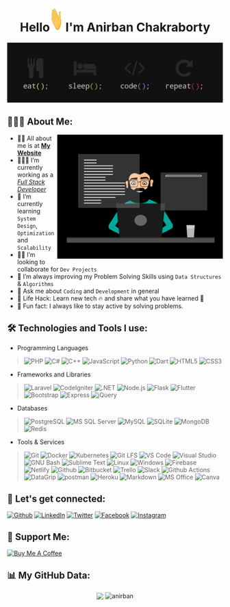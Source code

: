 <h1 align="center">Hello<img src="https://raw.githubusercontent.com/ABSphreak/ABSphreak/master/gifs/Hi.gif" width="30px" height="60px"> I'm Anirban Chakraborty</h1>

<div align="center">
  <img src ="./banner.jpg" />
</div>


## 👨🏻‍💻 About Me:

<img  src="./thoughtworks-gif_dribbble.gif" height="290px" align="right" />

- 🙋‍♂️ All about me is at **[My Website](https://anirban94chakraborty.github.io/)**
- 👨🏼‍💻 I’m currently working as a <u>_Full Stack Developer_</u>
- 🌱 I’m currently learning `System Design`, `Optimization` and `Scalability`
- 🤝🏼 I’m looking to collaborate for `Dev Projects`
- 🧮 I’m always improving my Problem Solving Skills using `Data Structures` & `Algorithms` 
- 💬 Ask me about `Coding` and `Development` in general
- 🔮 Life Hack: Learn new tech :fire: and share what you have learned :tada:
- 🤠 Fun fact: I always like to stay active by solving problems.

## 🛠️ Technologies and Tools I use:

* Programming Languages

> <img alt="PHP" src="https://img.shields.io/badge/PHP-777BB4.svg?&style=flat-square&logo=php&logoColor=white" height="27px" /> <img alt="C#" src="https://img.shields.io/badge/CSharp-239120.svg?&style=flat-square&logo=csharp&logoColor=white" height="27px" /> <img alt="C++" src="https://img.shields.io/badge/C++-00599C.svg?&style=flat-square&logo=cplusplus&logoColor=white" height="27px" /> <img alt="JavaScript" src="https://img.shields.io/badge/JavaScript-F7DF1E.svg?&style=flat-square&logo=javascript&logoColor=black" height="27px" /> <img alt="Python" src="https://img.shields.io/badge/Python-3776AB.svg?&style=flat-square&logo=python&logoColor=white" height="27px" /> <img alt="Dart" src="https://img.shields.io/badge/Dart-0175C2.svg?&style=flat-square&logo=dart&logoColor=white" height="27px" /> <img alt="HTML5" src="https://img.shields.io/badge/HTML5-E34F26.svg?&style=flat-square&logo=html5&logoColor=white" height="27px" /> <img alt="CSS3" src="https://img.shields.io/badge/CSS3-1572B6.svg?&style=flat-square&logo=css3&logoColor=white" height="27px" />  

* Frameworks and Libraries

> <img alt="Laravel" src="https://img.shields.io/badge/Laravel-FF2D20.svg?&style=flat-square&logo=laravel&logoColor=white" height="27px" /> <img alt="CodeIgniter" src="https://img.shields.io/badge/CodeIgniter-EF4223.svg?&style=flat-square&logo=codeigniter&logoColor=white" height="27px" /> <img alt=".NET" src="https://img.shields.io/badge/.NET-512BD4.svg?&style=flat-square&logo=microsoft&logoColor=white" height="27px" /> <img alt="Node.js" src="https://img.shields.io/badge/Node.js-339933.svg?&style=flat-square&logo=node.js&logoColor=white" height="27px" /> <img alt="Flask" src="https://img.shields.io/badge/Flask-000000.svg?&style=flat-square&logo=flask&logoColor=white" height="27px" /> <img alt="Flutter" src="https://img.shields.io/badge/Flutter-02569B.svg?&style=flat-square&logo=flutter&logoColor=white" height="27px" /> <img alt="Bootstrap" src="https://img.shields.io/badge/Bootstrap-7952B3.svg?&style=flat-square&logo=bootstrap&logoColor=white" height="27px" /> <img alt="Express" src="https://img.shields.io/badge/Express-000000.svg?&style=flat-square&logo=express&logoColor=white" height="27px" /> <img alt="jQuery" src="https://img.shields.io/badge/jQuery-0769AD.svg?&style=flat-square&logo=jquery&logoColor=white" height="27px" />

* Databases

> <img alt="PostgreSQL" src="https://img.shields.io/badge/PostgreSQL-4169E1.svg?&style=flat-square&logo=postgresql&logoColor=white" height="27px" /> <img alt="MS SQL Server" src="https://img.shields.io/badge/MS SQL Server-CC2927.svg?&style=flat-square&logo=microsoftsqlserver&logoColor=white" height="27px" /> <img alt="MySQL" src="https://img.shields.io/badge/MySQL-4479A1.svg?&style=flat-square&logo=mysql&logoColor=white" height="27px" /> <img alt="SQLite" src="https://img.shields.io/badge/SQLite-003B57.svg?&style=flat-square&logo=sqlite&logoColor=white" height="27px" /> <img alt="MongoDB" src="https://img.shields.io/badge/MongoDB-47A248.svg?&style=flat-square&logo=mongodb&logoColor=white" height="27px" /> <img alt="Redis" src="https://img.shields.io/badge/Redis-DC382D.svg?&style=flat-square&logo=redis&logoColor=white" height="27px" />

* Tools & Services

> <img alt="Git" src="https://img.shields.io/badge/Git-F05032?style=flat-square&logo=git&logoColor=white" height="27px"/> <img alt="Docker" src="https://img.shields.io/badge/Docker-2496ED?style=flat-square&logo=docker&logoColor=white" height="27px"/> <img alt="Kubernetes" src="https://img.shields.io/badge/Kubernetes-326CE5?style=flat-square&logo=kubernetes&logoColor=white" height="27px"/> <img alt="Git LFS" src="https://img.shields.io/badge/Git LFS-F64935?style=flat-square&logo=gitlfs&logoColor=white" height="27px"/> <img alt="VS Code" src="https://img.shields.io/badge/VS Code-007ACC?style=flat-square&logo=visualstudiocode&logoColor=white" height="27px"/> <img alt="Visual Studio" src="https://img.shields.io/badge/Visual Studio-5C2D91?style=flat-square&logo=visualstudio&logoColor=white" height="27px"/> <img alt="GNU Bash" src="https://img.shields.io/badge/GNU Bash-0000AA?style=flat-square&logo=gnubash&logoColor=white" height="27px"/> <img alt="Sublime Text" src="https://img.shields.io/badge/Sublime Text-FF9800?style=flat-square&logo=sublimetext&logoColor=white" height="27px"/> <img alt="Linux" src="https://img.shields.io/badge/Linux-FCC624?style=flat-square&logo=Linux&logoColor=black" height="27px"/> <img alt="Windows" src="https://img.shields.io/badge/Windows-0078D6?style=flat-square&logo=windows&logoColor=white" height="27px"/> <img alt="Firebase" src="https://img.shields.io/badge/Firebase-FFCA28?style=flat-square&logo=firebase&logoColor=black" height="27px"/> <img alt="Netlify" src="https://img.shields.io/badge/Netlify-00C7B7?style=flat-square&logo=netlify&logoColor=white" height="27px"/> <img alt="Github" src="https://img.shields.io/badge/Github-181717?style=flat-square&logo=github&logoColor=white" height="27px"/> <img alt="Bitbucket" src="https://img.shields.io/badge/Bitbucket-0052CC?style=flat-square&logo=bitbucket&logoColor=white" height="27px"/> <img alt="Trello" src="https://img.shields.io/badge/Trello-0052CC?style=flat-square&logo=trello&logoColor=white" height="27px"/> <img alt="Slack" src="https://img.shields.io/badge/Slack-4A154B?style=flat-square&logo=slack&logoColor=white" height="27px"/> <img alt="Github Actions" src="https://img.shields.io/badge/Github Actions-2088FF?style=flat-square&logo=githubactions&logoColor=white" height="27px"/> <img alt="DataGrip" src="https://img.shields.io/badge/DataGrip-000000?style=flat-square&logo=datagrip&logoColor=white" height="27px"/> <img alt="postman" src="https://img.shields.io/badge/Postman-FF6C37?style=flat-square&logo=postman&logoColor=white" height="27px"/> <img alt="Heroku" src="https://img.shields.io/badge/-Heroku-430098?style=flat-square&logo=heroku&logoColor=white" height="27px"/> <img alt="Markdown" src="https://img.shields.io/badge/Markdown-000000?style=flat-square&logo=MARKDOWN&logoColor=white"  height="27px"/> <img alt="MS Office" src="https://img.shields.io/badge/Microsoft Office-D83B01?style=flat-square&logo=microsoftoffice&logoColor=white" height="27px"/> <img alt="Canva" src="https://img.shields.io/badge/Canva-00C4CC?style=flat-square&logo=canva&logoColor=white" height="27px"/>


## 🔗 Let's get connected:

<p><a href="https://anirban94chakraborty.github.io/" target="_blank"><img alt="Github" src="https://img.shields.io/badge/Anirban's Portfolio-34A7C1.svg?&style=for-the-badge&logo=proto.io&logoColor=white" height="30px" /></a> <a href="www.linkedin.com/in/anirban-chakraborty-7880a7158" target="_blank"><img alt="LinkedIn" src="https://img.shields.io/badge/linkedin-%230077B5.svg?&style=for-the-badge&logo=linkedin&logoColor=white"  height="30px"/></a> <a href="https://twitter.com/Anirbaann_ACE" target="_blank"><img alt="Twitter" src="https://img.shields.io/badge/twitter-%231DA1F2.svg?&style=for-the-badge&logo=twitter&logoColor=white"  height="30px"/></a>  <a href="https://www.facebook.com/anirbaann.chakraborty" target="_blank"><img alt="Facebook" src="https://img.shields.io/badge/Facebook-1877F2?style=for-the-badge&logo=facebook&logoColor=white"  height="30px"/></a> <a href="https://www.instagram.com/anirban94ace" target="_blank"><img alt="Instagram" src="https://img.shields.io/badge/Instagram-E4405F?style=for-the-badge&logo=instagram&logoColor=white"  height="30px"/></a>


## 🤝 Support Me:

<a href="https://www.buymeacoffee.com/anirban94" target="_blank"><img src="https://cdn.buymeacoffee.com/buttons/v2/default-violet.png" alt="Buy Me A Coffee" height="60px" width="200px"></a>

## 📊 My GitHub Data:

<div align="center">
  <img align="center" src="https://github-readme-stats.anuraghazra1.vercel.app/api?username=anirban94chakraborty&show_icons=true" />
  <img align="center" src="https://github-readme-streak-stats.herokuapp.com/?user=anirban94chakraborty&" alt="anirban" />
</div>

